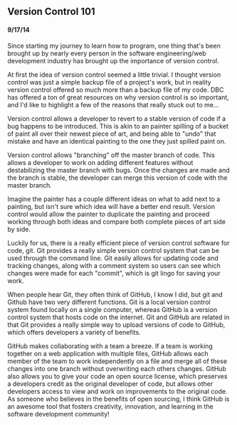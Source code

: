 <!-- This template is in markdown, not html, so
  it will not render beautifully when you copy and
  paste it into your github.io site, but it will at
  least be published. Next week you'll be creating a
  blog template using HTML and CSS and you'll be able
  to copy and paste the blog posts from week 1 in there
  to make them pretty next week.

  For now, please replace the title, subtitle (if desired),
  and date with the text you would like. Markdown is pretty
  simple, so you can just feel free to type. =) -->

 
## Version Control 101
#### 9/17/14

Since starting my journey to learn how to program, one thing that's been brought up by nearly every person in the software engineering/web development industry has brought up the importance of version control.

At first the idea of version control seemed a little trivial. I thought version control was just a simple backup file of a project's work, but in reality version control offered so much more than a backup file of my code. DBC has offered a ton of great resources on why version control is so important, and I'd like to highlight a few of the reasons that really stuck out to me...

Version control allows a developer to revert to a stable version of code if a bug happens to be introduced. This is akin to an painter spilling of a bucket of paint all over their newest piece of art, and being able to "undo" that mistake and have an identical painting to the one they just spilled paint on.

Version control allows "branching" off the master branch of code. This allows a developer to work on adding different features without destabilizing the master branch with bugs. Once the changes are made and the branch is stable, the developer can merge this version of code with the master branch. 

Imagine the painter has a couple different ideas on what to add next to a painting, but isn't sure which idea will have a better end result. Version control would allow the painter to duplicate the painting and proceed working through both ideas and compare both complete pieces of art side by side.

Luckily for us, there is a really efficient piece of version control software for code, git. Git provides a really simple version control system that can be used through the command line. Git easily allows for updating code and tracking changes, along with a comment system so users can see which changes were made for each "commit", which is git lingo for saving your work.

When people hear Git, they often think of GitHub, I know I did, but git and Github have two very different functions. Git is a local version control system found locally on a single computer, whereas GitHub is a version control system that hosts code on the internet. Git and GitHub are related in that Git provides a really simple way to upload versions of code to GitHub, which offers developers a variety of benefits.

GitHub makes collaborating with a team a breeze. If a team is working together on a web application with multiple files, GitHub allows each member of the team to work independently on a file and merge all of these changes into one branch without overwriting each others changes. GitHub also allows you to give your code an open source license, which preserves a developers credit as the original developer of code, but allows other developers access to view and work on improvements to the original code. As someone who believes in the benefits of open sourcing, I think GitHub is an awesome tool that fosters creativity, innovation, and learning in the software development community!


